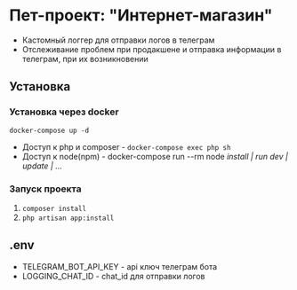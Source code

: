 # Пет-проект: "Интернет-магазин"
- Кастомный логгер для отправки логов в телеграм
- Отслеживание проблем при продакшене и отправка информации в телеграм, при их возникновении

## Установка
### Установка через docker
`docker-compose up -d`

- Доступ к php и composer - `docker-compose exec php sh`
- Доступ к node(npm) - docker-compose run --rm node _install | run dev | update | ..._

### Запуск проекта
1. `composer install`
2. `php artisan app:install`

## .env
- TELEGRAM_BOT_API_KEY - api ключ телеграм бота
- LOGGING_CHAT_ID - chat_id для отправки логов
